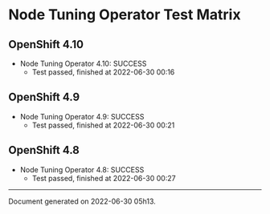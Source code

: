 
Node Tuning Operator Test Matrix
================================

OpenShift 4.10
--------------



* Node Tuning Operator 4.10: SUCCESS
  - Test passed, finished at 2022-06-30 00:16






OpenShift 4.9
-------------



* Node Tuning Operator 4.9: SUCCESS
  - Test passed, finished at 2022-06-30 00:21






OpenShift 4.8
-------------



* Node Tuning Operator 4.8: SUCCESS
  - Test passed, finished at 2022-06-30 00:27






---
Document generated on 2022-06-30 05h13.
